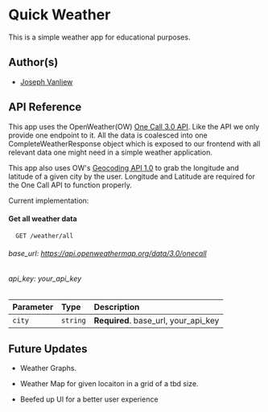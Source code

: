 # Quick Weather

This is a simple weather app for educational purposes.

## Author(s)
- [Joseph Vanliew](https://github.com/Joseph-Vanliew)
## API Reference
This app uses the OpenWeather(OW) [One Call 3.0 API](https://openweathermap.org/api/one-call-3). Like the API we only provide one endpoint to it. All the data is coalesced into one CompleteWeatherResponse object which is exposed to our frontend with all relevant data one might need in a simple weather application.

This app also uses OW's [Geocoding API 1.0](https://openweathermap.org/api/geocoding-api) to grab the longitude and latitude of a given city by the user. Longitude and Latitude are required for the One Call API to function properly.

Current implementation:

#### Get all weather data

```http
  GET /weather/all
```
###### base_url: https://api.openweathermap.org/data/3.0/onecall

###### api_key: your_api_key

| Parameter | Type     | Description                          |
| :-------- | :------- |:-------------------------------------|
| `city` | `string` | **Required**. base_url, your_api_key |

## Future Updates
- Weather Graphs.

- Weather Map for given locaiton in a grid of a tbd size.

- Beefed up UI for a better user experience
